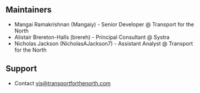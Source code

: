 ## Maintainers

 - Mangai Ramakrishnan (Mangaiy) - Senior Developer @ Transport for the North
 - Alistair Brereton-Halls (brereh) - Principal Consultant @ Systra
 - Nicholas Jackson (NicholasAJackson7) - Assistant Analyst @ Transport for the North

 ## Support
- Contact vis@transportforthenorth.com
